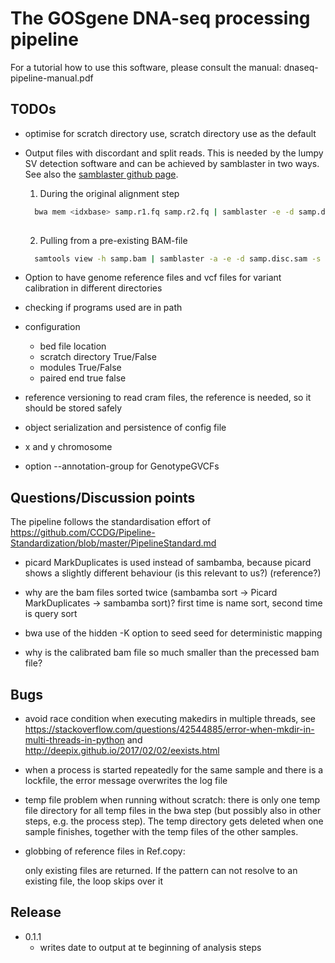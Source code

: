 # The GOSgene DNA-seq processing pipeline


For a tutorial how to use this software, please consult the manual:
dnaseq-pipeline-manual.pdf

## TODOs

* optimise for scratch directory use, scratch directory use as the default

* Output files with discordant and split reads. This is needed by the
  lumpy SV detection software and can be achieved by samblaster in two
  ways. See also the [samblaster github
  page](https://github.com/GregoryFaust/samblaster).

  
  1. During the original alignment step
  
  ```sh
    bwa mem <idxbase> samp.r1.fq samp.r2.fq | samblaster -e -d samp.disc.sam -s samp.split.sam | samtools view -Sb - > samp.out.bam
	
  ```

  2. Pulling from a pre-existing BAM-file

  ```sh
    samtools view -h samp.bam | samblaster -a -e -d samp.disc.sam -s samp.split.sam -o /dev/null
  ```
  
* Option to have genome reference files and vcf files for variant
  calibration in different directories
  
* checking if programs used are in path

* configuration
  * bed file location
  * scratch directory True/False
  * modules True/False
  * paired end true false

* reference versioning
  to read cram files, the reference is needed, so it should be stored safely
	
* object serialization and persistence of config file

* x and y chromosome

* option --annotation-group for GenotypeGVCFs

## Questions/Discussion points

The pipeline follows the standardisation effort of https://github.com/CCDG/Pipeline-Standardization/blob/master/PipelineStandard.md

* picard MarkDuplicates is used instead of sambamba, because picard shows a slightly different behaviour (is this relevant to us?) (reference?)

* why are the bam files sorted twice (sambamba sort -> Picard MarkDuplicates -> sambamba sort)? first time is name sort, second time is query sort

* bwa use of the hidden -K option to seed seed for deterministic mapping

* why is the calibrated bam file so much smaller than the precessed bam file?

## Bugs

* avoid race condition when executing makedirs in multiple threads, see
  https://stackoverflow.com/questions/42544885/error-when-mkdir-in-multi-threads-in-python
  and
  http://deepix.github.io/2017/02/02/eexists.html

* when a process is started repeatedly for the same sample and there
  is a lockfile, the error message overwrites the log file
  
* temp file problem when running without scratch: there is only one
  temp file directory for all temp files in the bwa step (but possibly
  also in other steps, e.g. the process step). The temp directory gets
  deleted when one sample finishes, together with the temp files of
  the other samples.

* globbing of reference files in Ref.copy:

	only existing files are returned. If the pattern can not resolve
    to an existing file, the loop skips over it

## Release

* 0.1.1
  * writes date to output at te beginning of analysis steps

